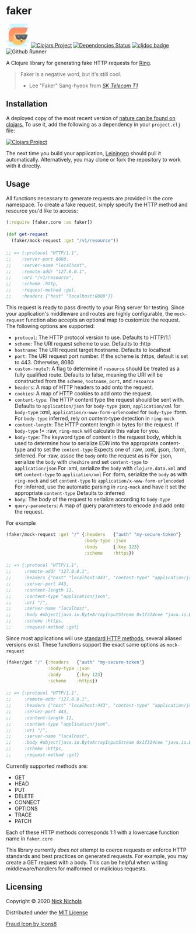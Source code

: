 # faker

<a href="https://icons8.com/icon/xbZcFKwb9J7z/fraud"><img src="resources/icons8-fraud.png"></a>
[![Clojars Project](https://img.shields.io/clojars/v/nnichols/faker.svg)](https://clojars.org/nnichols/faker)
[![Dependencies Status](https://versions.deps.co/nnichols/faker/status.svg)](https://versions.deps.co/nnichols/faker)
[![cljdoc badge](https://cljdoc.org/badge/nnichols/faker)](https://cljdoc.org/d/nnichols/faker/CURRENT)
![Github Runner](https://github.com/nnichols/faker/workflows/Clojure%20CI/badge.svg)

A Clojure library for generating fake HTTP requests for [Ring](https://github.com/ring-clojure/ring).

> Faker is a negative word, but it's still cool.
> - Lee "Faker" Sang-hyeok from [*SK Telecom T1*](https://en.wikipedia.org/wiki/Faker_(gamer))

## Installation

A deployed copy of the most recent version of [nature can be found on clojars.](https://clojars.org/nnichols/faker)
To use it, add the following as a dependency in your `project.clj` file:

[![Clojars Project](http://clojars.org/nnichols/faker/latest-version.svg)](http://clojars.org/nnichols/faker)

The next time you build your application, [Leiningen](https://leiningen.org/) should pull it automatically.
Alternatively, you may clone or fork the repository to work with it directly.

## Usage

All functions necessary to generate requests are provided in the core namespace.
To create a fake request, simply specify the HTTP method and resource you'd like to access:

```clojure
(:require [faker.core :as faker])

(def get-request
  (faker/mock-request :get "/v1/resource"))

;; => {:protocol "HTTP/1.1",
;;    :server-port 8080,
;;    :server-name "localhost",
;;    :remote-addr "127.0.0.1",
;;    :uri "/v1/resource",
;;    :scheme :http,
;;    :request-method :get,
;;    :headers {"host" "localhost:8080"}}
```

This request is ready to pass directly to your Ring server for testing.
Since your application's middleware and routes are highly configurable, the `mock-request` function also accepts an optional map to customize the request.
The following options are supported:

- `protocol`: The HTTP protocol version to use. Defaults to HTTP/1.1
- `scheme`: The URI request scheme to use. Defaults to :http
- `hostname`: The URI request target hostname. Defaults to localhost
- `port`: The URI request port number. If the scheme is :https, default is set to 443. Otherwise, 8080
- `custom-route?`: A flag to determine if `resource` should be treated as a fully qualified route. Defaults to false, meaning the URI will be constructed from the `scheme`, `hostname`, `port`, and `resource`
- `headers`: A map of HTTP headers to add onto the request.
- `cookies`: A map of HTTP cookies to add onto the request.
- `content-type`: The HTTP content type the request should be sent with. Defaults to `application/json` for `body-type` :json, `application/xml` for `body-type` :xml, `application/x-www-form-urlencoded` for `body-type` :form. For `body-type` inferred, rely on content-type detection in `ring-mock`
- `content-length`: The HTTP content length in bytes for the request. If `body-type` != :raw, `ring-mock` will calculate this value for you.
- `body-type`: The keyword type of content in the request body, which is used to determine how to serialize EDN into the appropriate content-type and to set the `content-type` Expects one of :raw, :xml, :json, :form, :inferred. For :raw, assoc the `body` onto the request as is For :json, serialize the `body` with `cheshire` and set `content-type` to `application/json` For :xml, serialize the `body` with `clojure.data.xml` and set `content-type` to `application/xml` For :form, serialize the `body` as with `ring-mock` and set `content-type` to `application/x-www-form-urlencoded` For :inferred, use the automatic parsing in `ring-mock` and have it set the appropriate `content-type` Defaults to :inferred
- `body`: The body of the request to serialize according to `body-type`
- `query-parameters`: A map of query parameters to encode and add onto the request.

For example

```clojure
(faker/mock-request :get "/" {:headers   {"auth" "my-secure-token"}
                              :body-type :json
                              :body      {:key 123}
                              :scheme    :https})

;; => {:protocol "HTTP/1.1",
;;     :remote-addr "127.0.0.1",
;;     :headers {"host" "localhost:443", "content-type" "application/json", "content-length" "11", "auth" "my-secure-token"},
;;     :server-port 443,
;;     :content-length 11,
;;     :content-type "application/json",
;;     :uri "/",
;;     :server-name "localhost",
;;     :body #object[java.io.ByteArrayInputStream 0x1f314cee "java.io.ByteArrayInputStream@1f314cee"],
;;     :scheme :https,
;;     :request-method :get}
```

Since most applications will use [standard HTTP methods,](https://developer.mozilla.org/en-US/docs/Web/HTTP/Methods) several aliased versions exist.
These functions support the exact same options as `mock-request`

```clojure
(faker/get "/" {:headers   {"auth" "my-secure-token"}
                :body-type :json
                :body      {:key 123}
                :scheme    :https})

;; => {:protocol "HTTP/1.1",
;;     :remote-addr "127.0.0.1",
;;     :headers {"host" "localhost:443", "content-type" "application/json", "content-length" "11", "auth" "my-secure-token"},
;;     :server-port 443,
;;     :content-length 11,
;;     :content-type "application/json",
;;     :uri "/",
;;     :server-name "localhost",
;;     :body #object[java.io.ByteArrayInputStream 0x1f314cee "java.io.ByteArrayInputStream@1f314cee"],
;;     :scheme :https,
;;     :request-method :get}
```

Currently supported methods are:

- GET
- HEAD
- PUT
- DELETE
- CONNECT
- OPTIONS
- TRACE
- PATCH

Each of these HTTP methods corresponds 1:1 with a lowercase function name in `faker.core`

This library currently _does not_ attempt to coerce requests or enforce HTTP standards and best practices on generated requests.
For example, you may create a GET request with a body.
This can be helpful when writing middleware/handlers for malformed or malicious requests.

## Licensing

Copyright © 2020 [Nick Nichols](https://nnichols.github.io/)

Distributed under the [MIT License](https://github.com/nnichols/faker/blob/master/LICENSE)

[Fraud Icon by Icons8](https://icons8.com/icon/xbZcFKwb9J7z/fraud)
